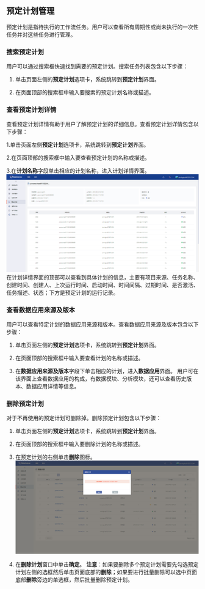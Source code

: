 ## 预定计划管理
预定计划是指待执行的工作流任务。用户可以查看所有周期性或尚未执行的一次性任务并对这些任务进行管理。

### 搜索预定计划
用户可以通过搜索框快速找到需要的预定计划。搜索任务列表包含以下步骤：

1. 单击页面左侧的**预定计划**选项卡，系统跳转到**预定计划**界面。

2. 在页面顶部的搜索框中输入要搜索的预定计划名称或描述。
  
### 查看预定计划详情
查看预定计划详情有助于用户了解预定计划的详细信息。查看预定计划详情包含以下步骤：

1.单击页面左侧**预定计划**选项卡，系统跳转到**预定计划**界面。

2.在页面顶部的搜索框中输入要查看预定计划的名称或描述。

3.在**计划名称**字段单击相应的计划名称，进入计划详情界面。
![](/assets/预定计划详情.png)
在计划详情界面的顶部可以查看到具体计划的信息，主要有项目来源、任务名称、创建时间、创建人、上次运行时间、启动时间、时间间隔、过期时间、是否激活、任务描述、状态；下方是预定计划的运行记录。

### 查看数据应用来源及版本
用户可以查看特定计划的数据应用来源和版本。查看数据应用来源及版本包含以下步骤：

1. 单击页面左侧的**预定计划**选项卡，系统跳转到**预定计划**界面。

2. 在页面顶部的搜索框中输入要查看计划的名称或描述。

3. 在**数据应用来源及版本**字段下单击相应的计划，进入**数据应用**界面。
用户可在该界面上查看数据应用的构成，有数据模块、分析模块，还可以查看历史版本、数据应用详情等信息。

### 删除预定计划
对于不再使用的预定计划可删除掉。删除预定计划包含以下步骤：

1. 单击页面左侧的**预定计划**选项卡，系统跳转到**预定计划**界面。

2. 在页面顶部的搜索框中输入要删除计划的名称或描述。

3. 在预定计划的右侧单击**删除**图标。
![](/assets/删除计划.png)

4. 在**删除计划**窗口中单击**确定**。
**注意**：如果要删除多个预定计划需要先勾选预定计划左侧的选框然后单击页面底部的**删除**；如果要进行批量删除可以选中页面底部**删除**旁边的单选框，然后批量删除预定计划。





